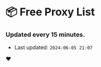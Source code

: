 # :package: Free Proxy List
### Updated every 15 minutes.

- Last updated: `2024-06-05 21:07`

:heart:
